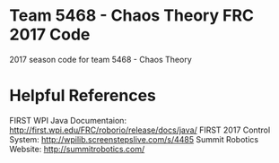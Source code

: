 # Team 5468 - Chaos Theory FRC 2017 Code
2017 season code for team 5468 - Chaos Theory

# Helpful References
FIRST WPI Java Documentaion: http://first.wpi.edu/FRC/roborio/release/docs/java/
FIRST 2017 Control System: http://wpilib.screenstepslive.com/s/4485
Summit Robotics Website: http://summitrobotics.com/

